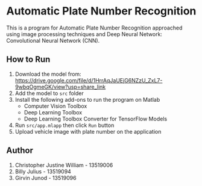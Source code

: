 # Automatic Plate Number Recognition

This is a program for Automatic Plate Number Recognition approached using image processing techniques and Deep Neural Network: Convolutional Neural Network (CNN).

## How to Run
1. Download the model from: https://drive.google.com/file/d/1HrrAqJaUEjG6NZzU_ZxL7-9wbqOgmeGK/view?usp=share_link
2. Add the model to `src` folder
3. Install the following add-ons to run the program on Matlab
   - Computer Vision Toolbox
   - Deep Learning Toolbox
   - Deep Learning Toolbox Converter for TensorFlow Models
4. Run `src/app.mlapp` then click `Run` button
5. Upload vehicle image with plate number on the application

## Author
1. Christopher Justine William - 13519006
2. Billy Julius - 13519094
3. Girvin Junod - 13519096

